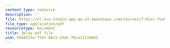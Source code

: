 ```yaml
---
content_type: resource
description: ''
file: https://ol-ocw-studio-app-qa.s3.amazonaws.com/courses/7-01sc-fundamentals-of-biology-fall-2011/59e8515af5d780c543dcf0ca113340b2_zQfcPQpKZUk.pdf
file_type: application/pdf
resourcetype: Document
title: 3play pdf file
uid: 59e8515a-f5d7-80c5-43dc-f0ca113340b2
---
```

